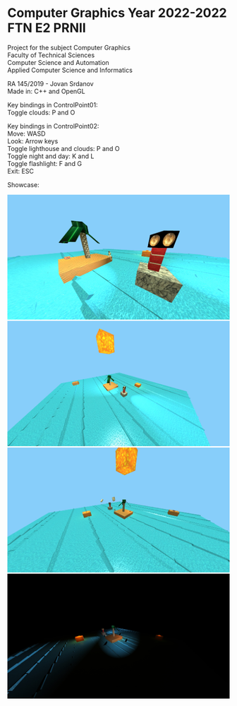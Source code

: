 # Computer Graphics Year 2022-2022 FTN E2 PRNII
Project for the subject Computer Graphics  
Faculty of Technical Sciences  
Computer Science and Automation  
Applied Computer Science and Informatics  

RA 145/2019 - Jovan Srdanov  
Made in: C++ and OpenGL

Key bindings in ControlPoint01:  
Toggle clouds: P and O  

Key bindings in ControlPoint02:  
Move: WASD    
Look: Arrow keys    
Toggle lighthouse and clouds: P and O  
Toggle night and day: K and L  
Toggle flashlight: F and G   
Exit: ESC 

Showcase:  

![NuGet](/Showcase01.jpg)
![NuGet](/Showcase02.jpg)
![NuGet](/Showcase03.jpg)
![NuGet](/Showcase04.jpg)
